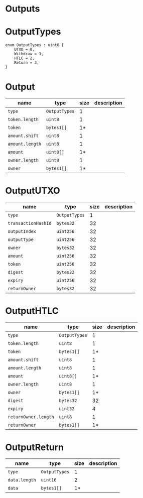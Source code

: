 Outputs
===

# OutputTypes

```
enum OutputTypes : uint8 {
    UTXO = 0,
    Withdraw = 1,
    HTLC = 2,
    Return = 3,
}
```

# Output

| name            | type          | size | description |
| --------------- | ------------- | ---- | ----------- |
| `type`          | `OutputTypes` | 1    |             |
| `token.length`  | `uint8`       | 1    |             |
| `token`         | `bytes1[]`    | 1*   |             |
| `amount.shift`  | `uint8`       | 1    |             |
| `amount.length` | `uint8`       | 1    |             |
| `amount`        | `uint8[]`     | 1*   |             |
| `owner.length`  | `uint8`       | 1    |             |
| `owner`         | `bytes1[]`    | 1*   |             |

# OutputUTXO

| name                | type          | size | description |
| ------------------- | ------------- | ---- | ----------- |
| `type`              | `OutputTypes` | 1    |             |
| `transactionHashId` | `bytes32`     | 32   |             |
| `outputIndex`       | `uint256`     | 32   |             |
| `outputType`        | `uint256`     | 32   |             |
| `owner`             | `bytes32`     | 32   |             |
| `amount`            | `uint256`     | 32   |             |
| `token`             | `uint256`     | 32   |             |
| `digest`            | `bytes32`     | 32   |             |
| `expiry`            | `uint256`     | 32   |             |
| `returnOwner`       | `bytes32`     | 32   |             |

# OutputHTLC

| name                 | type          | size | description |
| -------------------- | ------------- | ---- | ----------- |
| `type`               | `OutputTypes` | 1    |             |
| `token.length`       | `uint8`       | 1    |             |
| `token`              | `bytes1[]`    | 1*   |             |
| `amount.shift`       | `uint8`       | 1    |             |
| `amount.length`      | `uint8`       | 1    |             |
| `amount`             | `uint8[]`     | 1*   |             |
| `owner.length`       | `uint8`       | 1    |             |
| `owner`              | `bytes1[]`    | 1*   |             |
| `digest`             | `bytes32`     | 32   |             |
| `expiry`             | `uint32`      | 4    |             |
| `returnOwner.length` | `uint8`       | 1    |             |
| `returnOwner`        | `bytes1[]`    | 1*   |             |

# OutputReturn

| name          | type          | size | description |
| ------------- | ------------- | ---- | ----------- |
| `type`        | `OutputTypes` | 1    |             |
| `data.length` | `uint16`      | 2    |             |
| `data`        | `bytes1[]`    | 1*   |             |
